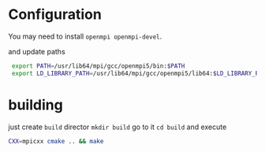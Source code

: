 # Configuration

You may need to install ``openmpi openmpi-devel``.

and update paths
```bash
 export PATH=/usr/lib64/mpi/gcc/openmpi5/bin:$PATH
 export LD_LIBRARY_PATH=/usr/lib64/mpi/gcc/openmpi5/lib64:$LD_LIBRARY_PATH
```

# building

just create `build` director `mkdir build` go to it `cd build` and execute
```bash
CXX=mpicxx cmake .. && make
```

